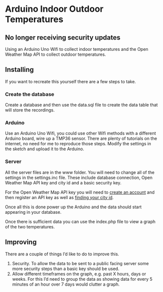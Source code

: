 # Arduino Indoor Outdoor Temperatures

## No longer receiving security updates

Using an Arduino Uno Wifi to collect indoor temperatures and the Open Weather Map API to collect outdoor temperatures.

## Installing

If you want to recreate this yourself there are a few steps to take.

### Create the database

Create a database and then use the data.sql file to create the data table that will store the recordings.

### Arduino

Use an Arduino Uno Wifi, you could use other Wifi methods with a different Arduino board, wire up a TMP36 sensor. There are plenty of tutorials on the internet, no need for me to reproduce those steps. Modify the settings in the sketch and upload it to the Arduino.

### Server

All the server files are in the www folder. You will need to change all of the settings in the settings.inc file. These include database connection, Open Weather Map API key and city id and a basic security key.

For the Open Weather Map API key you will need to [create an account](https://openweathermap.org/appid) and then register an API key as well as [finding your city id](https://openweathermap.org/find).

Once all this is done power up the Arduino and the data should start appearing in your database.

Once there is sufficient data you can use the index.php file to view a graph of the two temperatures.

## Improving

There are a couple of things I’d like to do to improve this.

1. Security. To allow the data to be sent to a public facing server some more security steps than a basic key should be used.
2. Allow different timeframes on the graph, e.g. past X hours, days or weeks. For this I’d need to group the data as showing data for every 5 minutes of an hour over 7 days would clutter a graph.
